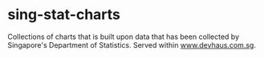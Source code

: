 # sing-stat-charts
Collections of charts that is built upon data that has been collected by Singapore's Department of Statistics. Served within www.devhaus.com.sg.
